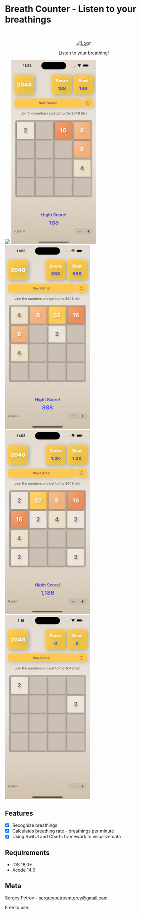 # Breath Counter - Listen to your breathings
<br />
<p align="center">
  <a href="https://github.com/Mutagrey/2048Game/blob/main/Screens/Icon.jpeg">
    <img style="border-radius: 45px 0.1px 45px 0.1px;" src="/Screens/Icon.jpeg" alt="Logo" width="80" height="80" >
  </a>
  <p align="center">
       Listen to your breathing!
  </p>
</p>

<p align="row">
<img src= "https://github.com/Mutagrey/2048Game/blob/main/Screens/demo.gif" width="272" >
<img src= "https://github.com/Mutagrey/2048Game/blob/main/Screens/screen1.png" width="272" >
<img src= "https://github.com/Mutagrey/2048Game/blob/main/Screens/screen2.png" width="272" >
<img src= "https://github.com/Mutagrey/2048Game/blob/main/Screens/screen3.png" width="272" >
<img src= "https://github.com/Mutagrey/2048Game/blob/main/Screens/screen4.png" width="272" >
</p>

## Features

- [x] Recognize breathings
- [x] Calculates breathing rate - breathings per minute
- [x] Using SwitUI and Charts framework to visualize data

## Requirements

- iOS 16.0+
- Xcode 14.0

## Meta

Sergey Petrov  – sergreypetrovmtgrey@gmail.com

Free to use.
